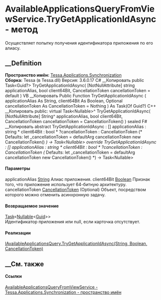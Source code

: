 # AvailableApplicationsQueryFromViewService.TryGetApplicationIdAsync - метод
Осуществляет попытку получения идентификатора приложения по его алиасу.
## __Definition
 **Пространство имён:**
[Tessa.Applications.Synchronization](N_Tessa_Applications_Synchronization.htm)  
 **Сборка:** Tessa (в Tessa.dll) Версия: 3.6.0.17
C# __Копировать
     public Task<Guid?> TryGetApplicationIdAsync(
    	[NotNullAttribute] string applicationAlias,
    	bool client64Bit,
    	CancellationToken cancellationToken = default
    )
VB __Копировать
     Public Function TryGetApplicationIdAsync ( 
    	<NotNullAttribute> applicationAlias As String,
    	client64Bit As Boolean,
    	Optional cancellationToken As CancellationToken = Nothing
    ) As Task(Of Guid?)
C++ __Копировать
     public:
    virtual Task<Nullable<Guid>>^ TryGetApplicationIdAsync(
    	[NotNullAttribute] String^ applicationAlias, 
    	bool client64Bit, 
    	CancellationToken cancellationToken = CancellationToken()
    ) sealed
F# __Копировать
     abstract TryGetApplicationIdAsync : 
            [<NotNullAttribute>] applicationAlias : string * 
            client64Bit : bool * 
            ?cancellationToken : CancellationToken 
    (* Defaults:
            let _cancellationToken = defaultArg cancellationToken new CancellationToken()
    *)
    -> Task<Nullable<Guid>> 
    override TryGetApplicationIdAsync : 
            [<NotNullAttribute>] applicationAlias : string * 
            client64Bit : bool * 
            ?cancellationToken : CancellationToken 
    (* Defaults:
            let _cancellationToken = defaultArg cancellationToken new CancellationToken()
    *)
    -> Task<Nullable<Guid>> 
#### Параметры
applicationAlias
[String](https://learn.microsoft.com/dotnet/api/system.string)
    Алиас приложения.
client64Bit [Boolean](https://learn.microsoft.com/dotnet/api/system.boolean)
    Признак того, что приложение использует 64-битную архитектуру.
cancellationToken
[CancellationToken](https://learn.microsoft.com/dotnet/api/system.threading.cancellationtoken)
(Optional)
    Объект, посредством которого можно отменить асинхронную задачу.
#### Возвращаемое значение
[Task](https://learn.microsoft.com/dotnet/api/system.threading.tasks.task-1)<[Nullable](https://learn.microsoft.com/dotnet/api/system.nullable-1)<[Guid](https://learn.microsoft.com/dotnet/api/system.guid)>>  
Идентификатор приложения или null, если карточка отсутствует.
#### Реализации
[IAvailableApplicationsQuery.TryGetApplicationIdAsync(String, Boolean,
CancellationToken)](M_Tessa_Applications_Synchronization_IAvailableApplicationsQuery_TryGetApplicationIdAsync.htm)  
##  __См. также
#### Ссылки
[AvailableApplicationsQueryFromViewService -
](T_Tessa_Applications_Synchronization_AvailableApplicationsQueryFromViewService.htm)
[Tessa.Applications.Synchronization - пространство
имён](N_Tessa_Applications_Synchronization.htm)
